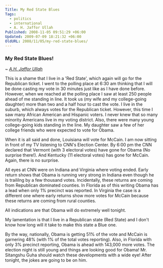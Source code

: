 ```yaml
---
Title: My Red State Blues
Tags:
  - politics
  - international
  - A. H. Jaffor Ullah
Published: 2008-11-05 09:51:29 +06:00
Updated: 2009-07-09 18:21:32 +06:00
OldURL: 2008/11/05/my-red-state-blues/
---
```

### My Red State Blues!
~ *[A.H. Jaffor Ullah](https://gold.mukto-mona.com/Articles/jaffor/index.html)*

This is a shame that I live in a 'Red State', which again will go for the Republican ticket. I went to the polling place at 6:30 am thinking that I will be done casting my vote in 30 minutes just like as I have done before. However, when we reached at the polling place I saw at least 250 people ahead of me standing in line. It took us (my wife and my college-going daughter) more than two and a half hour to cast the vote.
I live in the suburb, which always votes for the Republican ticket. However, this time I saw many African American and Hispanic voters. I never knew that so many minority Americans live in my voting district. Also, there were many young college-going kids standing in the line. My daughter saw a few of her college friends who were expected to vote for Obama.

When it is all said and done, Louisiana will vote for McCain. I am now sitting in front of my TV listening to CNN's Election Center. By 6:00 pm the CNN declared that Vermont (with 3 electoral votes) have gone for Obama (No surprise there!). And Kentucky (11 electoral votes) has gone for McCain. Again, there is no surprise.

All eyes at CNN were on Indiana and Virginia where voting ended. Early return shows that Obama is running very strong in Indiana even though he is traililng by a few thousand votes. Incidentally, these returns are coming from Republican dominated counties. In Florida as of this writing Obama has a lead when only 1% precinct was reported. In Virginia the case is a different one where early returns show more votes for McCain because these returns are coming from rural counties.

All indications are that Obama will do extremely well tonight.

My lamentation is that I live in a Republican state (Red State) and I don't know how long will it take to make this state a Blue one.

By the way, nationally, Obama is getting 51% of the vote and McCain is garnering 48% (with 1% of the total votes reporting).  Also, in Florida with only 3% precinct reporting, Obama is ahead with 143,000 more votes.  The election night is still young and things are looking good for Obama!  Mr. Sitangshu Guha should watch these developments with a wide eye!  After tonight, the jokes are going to be on him.